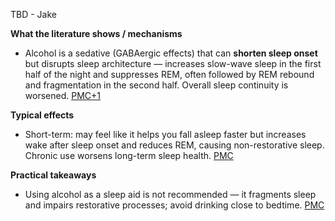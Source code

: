 TBD - Jake

**What the literature shows / mechanisms**

- Alcohol is a sedative (GABAergic effects) that can **shorten sleep onset** but disrupts sleep architecture — increases slow-wave sleep in the first half of the night and suppresses REM, often followed by REM rebound and fragmentation in the second half. Overall sleep continuity is worsened. [PMC+1](https://pmc.ncbi.nlm.nih.gov/articles/PMC3987855/?utm_source=chatgpt.com)
    

**Typical effects**

- Short-term: may feel like it helps you fall asleep faster but increases wake after sleep onset and reduces REM, causing non-restorative sleep. Chronic use worsens long-term sleep health. [PMC](https://pmc.ncbi.nlm.nih.gov/articles/PMC3987855/?utm_source=chatgpt.com)
    

**Practical takeaways**

- Using alcohol as a sleep aid is not recommended — it fragments sleep and impairs restorative processes; avoid drinking close to bedtime. [PMC](https://pmc.ncbi.nlm.nih.gov/articles/PMC3987855/?utm_source=chatgpt.com)